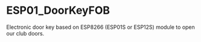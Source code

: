# ESP01_DoorKeyFOB
Electronic door key based on ESP8266 (ESP01S or ESP12S) module to open our club doors.
